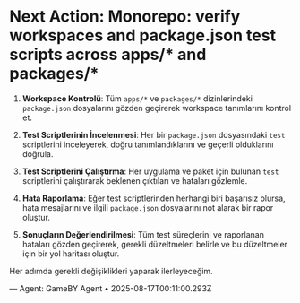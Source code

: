 # Next Action: Monorepo: verify workspaces and package.json test scripts across apps/* and packages/*

1. **Workspace Kontrolü**: Tüm `apps/*` ve `packages/*` dizinlerindeki `package.json` dosyalarını gözden geçirerek workspace tanımlarını kontrol et.

2. **Test Scriptlerinin İncelenmesi**: Her bir `package.json` dosyasındaki `test` scriptlerini inceleyerek, doğru tanımlandıklarını ve geçerli olduklarını doğrula.

3. **Test Scriptlerini Çalıştırma**: Her uygulama ve paket için bulunan `test` scriptlerini çalıştırarak beklenen çıktıları ve hataları gözlemle.

4. **Hata Raporlama**: Eğer test scriptlerinden herhangi biri başarısız olursa, hata mesajlarını ve ilgili `package.json` dosyalarını not alarak bir rapor oluştur.

5. **Sonuçların Değerlendirilmesi**: Tüm test süreçlerini ve raporlanan hataları gözden geçirerek, gerekli düzeltmeleri belirle ve bu düzeltmeler için bir yol haritası oluştur. 

Her adımda gerekli değişiklikleri yaparak ilerleyeceğim.

— Agent: GameBY Agent • 2025-08-17T00:11:00.293Z
